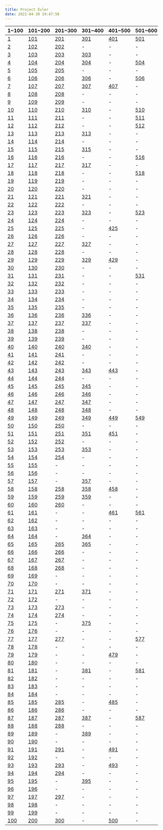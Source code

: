 ```yaml
---
title: Project Euler
date: 2022-04-30 19:47:58
---
```



|1~100|101~200|201~300|301~400|401~500|501~600|601~700|701~800|801~?|
|-|-|-|-|-|-|-|-|-|
|[1](../QUESTION/Project-Euler-1)|[101](../QUESTION/Project-Euler-101)|[201](../QUESTION/Project-Euler-201)|[301](../QUESTION/Project-Euler-301)|[401](../QUESTION/Project-Euler-401)|[501](../QUESTION/Project-Euler-501)|[601](../QUESTION/Project-Euler-601)|-|-|
|[2](../QUESTION/Project-Euler-2)|[102](../QUESTION/Project-Euler-102)|[202](../QUESTION/Project-Euler-202)|-|-|-|-|-|-|
|[3](../QUESTION/Project-Euler-3)|[103](../QUESTION/Project-Euler-103)|[203](../QUESTION/Project-Euler-203)|[303](../QUESTION/Project-Euler-303)|-|-|-|-|-|
|[4](../QUESTION/Project-Euler-4)|[104](../QUESTION/Project-Euler-104)|[204](../QUESTION/Project-Euler-204)|[304](../QUESTION/Project-Euler-304)|-|[504](../QUESTION/Project-Euler-504)|-|-|-|
|[5](../QUESTION/Project-Euler-5)|[105](../QUESTION/Project-Euler-105)|[205](../QUESTION/Project-Euler-205)|-|-|-|-|-|-|
|[6](../QUESTION/Project-Euler-6)|[106](../QUESTION/Project-Euler-106)|[206](../QUESTION/Project-Euler-206)|[306](../QUESTION/Project-Euler-306)|-|[506](../QUESTION/Project-Euler-506)|-|-|-|
|[7](../QUESTION/Project-Euler-7)|[107](../QUESTION/Project-Euler-107)|[207](../QUESTION/Project-Euler-207)|[307](../QUESTION/Project-Euler-307)|[407](../QUESTION/Project-Euler-407)|-|[607](../QUESTION/Project-Euler-607)|-|-|
|[8](../QUESTION/Project-Euler-8)|[108](../QUESTION/Project-Euler-108)|[208](../QUESTION/Project-Euler-208)|-|-|-|-|-|-|
|[9](../QUESTION/Project-Euler-9)|[109](../QUESTION/Project-Euler-109)|[209](../QUESTION/Project-Euler-209)|-|-|-|[609](../QUESTION/Project-Euler-609)|[709](../QUESTION/Project-Euler-709)|-|
|[10](../QUESTION/Project-Euler-10)|[110](../QUESTION/Project-Euler-110)|[210](../QUESTION/Project-Euler-210)|[310](../QUESTION/Project-Euler-310)|-|[510](../QUESTION/Project-Euler-510)|-|-|-|
|[11](../QUESTION/Project-Euler-11)|[111](../QUESTION/Project-Euler-111)|[211](../QUESTION/Project-Euler-211)|-|-|[511](../QUESTION/Project-Euler-511)|-|-|-|
|[12](../QUESTION/Project-Euler-12)|[112](../QUESTION/Project-Euler-112)|[212](../QUESTION/Project-Euler-212)|-|-|[512](../QUESTION/Project-Euler-512)|-|-|-|
|[13](../QUESTION/Project-Euler-13)|[113](../QUESTION/Project-Euler-113)|[213](../QUESTION/Project-Euler-213)|[313](../QUESTION/Project-Euler-313)|-|-|[613](../QUESTION/Project-Euler-613)|-|-|
|[14](../QUESTION/Project-Euler-14)|[114](../QUESTION/Project-Euler-114)|[214](../QUESTION/Project-Euler-214)|-|-|-|-|-|-|
|[15](../QUESTION/Project-Euler-15)|[115](../QUESTION/Project-Euler-115)|[215](../QUESTION/Project-Euler-215)|[315](../QUESTION/Project-Euler-315)|-|-|-|-|-|
|[16](../QUESTION/Project-Euler-16)|[116](../QUESTION/Project-Euler-116)|[216](../QUESTION/Project-Euler-216)|-|-|[516](../QUESTION/Project-Euler-516)|-|-|-|
|[17](../QUESTION/Project-Euler-17)|[117](../QUESTION/Project-Euler-117)|[217](../QUESTION/Project-Euler-217)|[317](../QUESTION/Project-Euler-317)|-|-|-|-|-|
|[18](../QUESTION/Project-Euler-18)|[118](../QUESTION/Project-Euler-118)|[218](../QUESTION/Project-Euler-218)|-|-|[518](../QUESTION/Project-Euler-518)|[618](../QUESTION/Project-Euler-618)|-|-|
|[19](../QUESTION/Project-Euler-19)|[119](../QUESTION/Project-Euler-119)|[219](../QUESTION/Project-Euler-219)|-|-|-|-|-|-|
|[20](../QUESTION/Project-Euler-20)|[120](../QUESTION/Project-Euler-120)|[220](../QUESTION/Project-Euler-220)|-|-|-|-|-|-|
|[21](../QUESTION/Project-Euler-21)|[121](../QUESTION/Project-Euler-121)|[221](../QUESTION/Project-Euler-221)|[321](../QUESTION/Project-Euler-321)|-|-|-|-|-|
|[22](../QUESTION/Project-Euler-22)|[122](../QUESTION/Project-Euler-122)|[222](../QUESTION/Project-Euler-222)|-|-|-|[622](../QUESTION/Project-Euler-622)|-|-|
|[23](../QUESTION/Project-Euler-23)|[123](../QUESTION/Project-Euler-123)|[223](../QUESTION/Project-Euler-223)|[323](../QUESTION/Project-Euler-323)|-|[523](../QUESTION/Project-Euler-523)|-|-|-|
|[24](../QUESTION/Project-Euler-24)|[124](../QUESTION/Project-Euler-124)|[224](../QUESTION/Project-Euler-224)|-|-|-|-|[724](../QUESTION/Project-Euler-724)|-|
|[25](../QUESTION/Project-Euler-25)|[125](../QUESTION/Project-Euler-125)|[225](../QUESTION/Project-Euler-225)|-|[425](../QUESTION/Project-Euler-425)|-|[625](../QUESTION/Project-Euler-625)|-|-|
|[26](../QUESTION/Project-Euler-26)|[126](../QUESTION/Project-Euler-126)|[226](../QUESTION/Project-Euler-226)|-|-|-|-|-|-|
|[27](../QUESTION/Project-Euler-27)|[127](../QUESTION/Project-Euler-127)|[227](../QUESTION/Project-Euler-227)|[327](../QUESTION/Project-Euler-327)|-|-|-|[727](../QUESTION/Project-Euler-727)|-|
|[28](../QUESTION/Project-Euler-28)|[128](../QUESTION/Project-Euler-128)|[228](../QUESTION/Project-Euler-228)|-|-|-|-|-|-|
|[29](../QUESTION/Project-Euler-29)|[129](../QUESTION/Project-Euler-129)|[229](../QUESTION/Project-Euler-229)|[329](../QUESTION/Project-Euler-329)|[429](../QUESTION/Project-Euler-429)|-|-|-|-|
|[30](../QUESTION/Project-Euler-30)|[130](../QUESTION/Project-Euler-130)|[230](../QUESTION/Project-Euler-230)|-|-|-|[630](../QUESTION/Project-Euler-630)|-|-|
|[31](../QUESTION/Project-Euler-31)|[131](../QUESTION/Project-Euler-131)|[231](../QUESTION/Project-Euler-231)|-|-|[531](../QUESTION/Project-Euler-531)|-|-|-|
|[32](../QUESTION/Project-Euler-32)|[132](../QUESTION/Project-Euler-132)|[232](../QUESTION/Project-Euler-232)|-|-|-|-|-|-|
|[33](../QUESTION/Project-Euler-33)|[133](../QUESTION/Project-Euler-133)|[233](../QUESTION/Project-Euler-233)|-|-|-|-|[733](../QUESTION/Project-Euler-733)|-|
|[34](../QUESTION/Project-Euler-34)|[134](../QUESTION/Project-Euler-134)|[234](../QUESTION/Project-Euler-234)|-|-|-|-|-|-|
|[35](../QUESTION/Project-Euler-35)|[135](../QUESTION/Project-Euler-135)|[235](../QUESTION/Project-Euler-235)|-|-|-|-|-|-|
|[36](../QUESTION/Project-Euler-36)|[136](../QUESTION/Project-Euler-136)|[236](../QUESTION/Project-Euler-236)|[336](../QUESTION/Project-Euler-336)|-|-|-|-|-|
|[37](../QUESTION/Project-Euler-37)|[137](../QUESTION/Project-Euler-137)|[237](../QUESTION/Project-Euler-237)|[337](../QUESTION/Project-Euler-337)|-|-|-|-|-|
|[38](../QUESTION/Project-Euler-38)|[138](../QUESTION/Project-Euler-138)|[238](../QUESTION/Project-Euler-238)|-|-|-|-|-|-|
|[39](../QUESTION/Project-Euler-39)|[139](../QUESTION/Project-Euler-139)|[239](../QUESTION/Project-Euler-239)|-|-|-|-|-|-|
|[40](../QUESTION/Project-Euler-40)|[140](../QUESTION/Project-Euler-140)|[240](../QUESTION/Project-Euler-240)|[340](../QUESTION/Project-Euler-340)|-|-|-|-|-|
|[41](../QUESTION/Project-Euler-41)|[141](../QUESTION/Project-Euler-141)|[241](../QUESTION/Project-Euler-241)|-|-|-|-|-|-|
|[42](../QUESTION/Project-Euler-42)|[142](../QUESTION/Project-Euler-142)|[242](../QUESTION/Project-Euler-242)|-|-|-|-|-|-|
|[43](../QUESTION/Project-Euler-43)|[143](../QUESTION/Project-Euler-143)|[243](../QUESTION/Project-Euler-243)|[343](../QUESTION/Project-Euler-343)|[443](../QUESTION/Project-Euler-443)|-|[643](../QUESTION/Project-Euler-643)|[743](../QUESTION/Project-Euler-743)|-|
|[44](../QUESTION/Project-Euler-44)|[144](../QUESTION/Project-Euler-144)|[244](../QUESTION/Project-Euler-244)|-|-|-|-|-|-|
|[45](../QUESTION/Project-Euler-45)|[145](../QUESTION/Project-Euler-145)|[245](../QUESTION/Project-Euler-245)|[345](../QUESTION/Project-Euler-345)|-|-|-|-|-|
|[46](../QUESTION/Project-Euler-46)|[146](../QUESTION/Project-Euler-146)|[246](../QUESTION/Project-Euler-246)|[346](../QUESTION/Project-Euler-346)|-|-|-|-|-|
|[47](../QUESTION/Project-Euler-47)|[147](../QUESTION/Project-Euler-147)|[247](../QUESTION/Project-Euler-247)|[347](../QUESTION/Project-Euler-347)|-|-|-|-|-|
|[48](../QUESTION/Project-Euler-48)|[148](../QUESTION/Project-Euler-148)|[248](../QUESTION/Project-Euler-248)|[348](../QUESTION/Project-Euler-348)|-|-|-|-|-|
|[49](../QUESTION/Project-Euler-49)|[149](../QUESTION/Project-Euler-149)|[249](../QUESTION/Project-Euler-249)|[349](../QUESTION/Project-Euler-349)|[449](../QUESTION/Project-Euler-449)|[549](../QUESTION/Project-Euler-549)|-|-|-|
|[50](../QUESTION/Project-Euler-50)|[150](../QUESTION/Project-Euler-150)|[250](../QUESTION/Project-Euler-250)|-|-|-|[650](../QUESTION/Project-Euler-650)|-|-|
|[51](../QUESTION/Project-Euler-51)|[151](../QUESTION/Project-Euler-151)|[251](../QUESTION/Project-Euler-251)|[351](../QUESTION/Project-Euler-351)|[451](../QUESTION/Project-Euler-451)|-|-|-|-|
|[52](../QUESTION/Project-Euler-52)|[152](../QUESTION/Project-Euler-152)|[252](../QUESTION/Project-Euler-252)|-|-|-|-|-|-|
|[53](../QUESTION/Project-Euler-53)|[153](../QUESTION/Project-Euler-153)|[253](../QUESTION/Project-Euler-253)|[353](../QUESTION/Project-Euler-353)|-|-|-|-|-|
|[54](../QUESTION/Project-Euler-54)|[154](../QUESTION/Project-Euler-154)|[254](../QUESTION/Project-Euler-254)|-|-|-|-|-|-|
|[55](../QUESTION/Project-Euler-55)|[155](../QUESTION/Project-Euler-155)|-|-|-|-|-|-|-|
|[56](../QUESTION/Project-Euler-56)|[156](../QUESTION/Project-Euler-156)|-|-|-|-|-|-|-|
|[57](../QUESTION/Project-Euler-57)|[157](../QUESTION/Project-Euler-157)|-|[357](../QUESTION/Project-Euler-357)|-|-|-|-|-|
|[58](../QUESTION/Project-Euler-58)|[158](../QUESTION/Project-Euler-158)|[258](../QUESTION/Project-Euler-258)|[358](../QUESTION/Project-Euler-358)|[458](../QUESTION/Project-Euler-458)|-|-|-|-|
|[59](../QUESTION/Project-Euler-59)|[159](../QUESTION/Project-Euler-159)|[259](../QUESTION/Project-Euler-259)|[359](../QUESTION/Project-Euler-359)|-|-|-|-|-|
|[60](../QUESTION/Project-Euler-60)|[160](../QUESTION/Project-Euler-160)|[260](../QUESTION/Project-Euler-260)|-|-|-|-|-|-|
|[61](../QUESTION/Project-Euler-61)|[161](../QUESTION/Project-Euler-161)|-|-|[461](../QUESTION/Project-Euler-461)|[561](../QUESTION/Project-Euler-561)|-|-|-|
|[62](../QUESTION/Project-Euler-62)|[162](../QUESTION/Project-Euler-162)|-|-|-|-|[662](../QUESTION/Project-Euler-662)|-|-|
|[63](../QUESTION/Project-Euler-63)|[163](../QUESTION/Project-Euler-163)|-|-|-|-|-|-|-|
|[64](../QUESTION/Project-Euler-64)|[164](../QUESTION/Project-Euler-164)|-|[364](../QUESTION/Project-Euler-364)|-|-|-|-|-|
|[65](../QUESTION/Project-Euler-65)|[165](../QUESTION/Project-Euler-165)|[265](../QUESTION/Project-Euler-265)|[365](../QUESTION/Project-Euler-365)|-|-|-|-|-|
|[66](../QUESTION/Project-Euler-66)|[166](../QUESTION/Project-Euler-166)|[266](../QUESTION/Project-Euler-266)|-|-|-|-|-|-|
|[67](../QUESTION/Project-Euler-67)|[167](../QUESTION/Project-Euler-167)|[267](../QUESTION/Project-Euler-267)|-|-|-|-|-|-|
|[68](../QUESTION/Project-Euler-68)|[168](../QUESTION/Project-Euler-168)|[268](../QUESTION/Project-Euler-268)|-|-|-|-|-|-|
|[69](../QUESTION/Project-Euler-69)|[169](../QUESTION/Project-Euler-169)|-|-|-|-|-|-|-|
|[70](../QUESTION/Project-Euler-70)|[170](../QUESTION/Project-Euler-170)|-|-|-|-|-|-|-|
|[71](../QUESTION/Project-Euler-71)|[171](../QUESTION/Project-Euler-171)|[271](../QUESTION/Project-Euler-271)|[371](../QUESTION/Project-Euler-371)|-|-|-|-|-|
|[72](../QUESTION/Project-Euler-72)|[172](../QUESTION/Project-Euler-172)|-|-|-|-|-|-|-|
|[73](../QUESTION/Project-Euler-73)|[173](../QUESTION/Project-Euler-173)|[273](../QUESTION/Project-Euler-273)|-|-|-|-|-|-|
|[74](../QUESTION/Project-Euler-74)|[174](../QUESTION/Project-Euler-174)|[274](../QUESTION/Project-Euler-274)|-|-|-|-|-|-|
|[75](../QUESTION/Project-Euler-75)|[175](../QUESTION/Project-Euler-175)|-|[375](../QUESTION/Project-Euler-375)|-|-|-|-|-|
|[76](../QUESTION/Project-Euler-76)|[176](../QUESTION/Project-Euler-176)|-|-|-|-|-|-|-|
|[77](../QUESTION/Project-Euler-77)|[177](../QUESTION/Project-Euler-177)|[277](../QUESTION/Project-Euler-277)|-|-|[577](../QUESTION/Project-Euler-577)|-|-|-|
|[78](../QUESTION/Project-Euler-78)|[178](../QUESTION/Project-Euler-178)|-|-|-|-|-|-|-|
|[79](../QUESTION/Project-Euler-79)|[179](../QUESTION/Project-Euler-179)|-|-|[479](../QUESTION/Project-Euler-479)|-|-|-|-|
|[80](../QUESTION/Project-Euler-80)|[180](../QUESTION/Project-Euler-180)|-|-|-|-|-|-|-|
|[81](../QUESTION/Project-Euler-81)|[181](../QUESTION/Project-Euler-181)|-|[381](../QUESTION/Project-Euler-381)|-|[581](../QUESTION/Project-Euler-581)|-|-|-|
|[82](../QUESTION/Project-Euler-82)|[182](../QUESTION/Project-Euler-182)|-|-|-|-|-|-|-|
|[83](../QUESTION/Project-Euler-83)|[183](../QUESTION/Project-Euler-183)|-|-|-|-|-|-|-|
|[84](../QUESTION/Project-Euler-84)|[184](../QUESTION/Project-Euler-184)|-|-|-|-|[684](../QUESTION/Project-Euler-684)|-|-|
|[85](../QUESTION/Project-Euler-85)|[185](../QUESTION/Project-Euler-185)|[285](../QUESTION/Project-Euler-285)|-|[485](../QUESTION/Project-Euler-485)|-|-|-|-|
|[86](../QUESTION/Project-Euler-86)|[186](../QUESTION/Project-Euler-186)|[286](../QUESTION/Project-Euler-286)|-|-|-|-|-|-|
|[87](../QUESTION/Project-Euler-87)|[187](../QUESTION/Project-Euler-187)|[287](../QUESTION/Project-Euler-287)|[387](../QUESTION/Project-Euler-387)|-|[587](../QUESTION/Project-Euler-587)|-|-|-|
|[88](../QUESTION/Project-Euler-88)|[188](../QUESTION/Project-Euler-188)|[288](../QUESTION/Project-Euler-288)|-|-|-|-|-|-|
|[89](../QUESTION/Project-Euler-89)|[189](../QUESTION/Project-Euler-189)|-|[389](../QUESTION/Project-Euler-389)|-|-|-|-|-|
|[90](../QUESTION/Project-Euler-90)|[190](../QUESTION/Project-Euler-190)|-|-|-|-|-|-|-|
|[91](../QUESTION/Project-Euler-91)|[191](../QUESTION/Project-Euler-191)|[291](../QUESTION/Project-Euler-291)|-|[491](../QUESTION/Project-Euler-491)|-|-|-|-|
|[92](../QUESTION/Project-Euler-92)|[192](../QUESTION/Project-Euler-192)|-|-|-|-|-|-|-|
|[93](../QUESTION/Project-Euler-93)|[193](../QUESTION/Project-Euler-193)|[293](../QUESTION/Project-Euler-293)|-|[493](../QUESTION/Project-Euler-493)|-|-|-|-|
|[94](../QUESTION/Project-Euler-94)|[194](../QUESTION/Project-Euler-194)|[294](../QUESTION/Project-Euler-294)|-|-|-|-|-|-|
|[95](../QUESTION/Project-Euler-95)|[195](../QUESTION/Project-Euler-195)|-|[395](../QUESTION/Project-Euler-395)|-|-|-|-|-|
|[96](../QUESTION/Project-Euler-96)|[196](../QUESTION/Project-Euler-196)|-|-|-|-|-|-|-|
|[97](../QUESTION/Project-Euler-97)|[197](../QUESTION/Project-Euler-197)|[297](../QUESTION/Project-Euler-297)|-|-|-|-|-|-|
|[98](../QUESTION/Project-Euler-98)|[198](../QUESTION/Project-Euler-198)|-|-|-|-|-|-|-|
|[99](../QUESTION/Project-Euler-99)|[199](../QUESTION/Project-Euler-199)|-|-|-|-|-|-|-|
|[100](../QUESTION/Project-Euler-100)|[200](../QUESTION/Project-Euler-200)|[300](../QUESTION/Project-Euler-300)|-|[500](../QUESTION/Project-Euler-500)|-|-|[800](../QUESTION/Project-Euler-800)|-|
